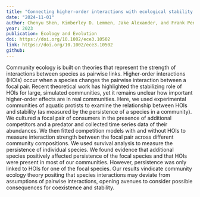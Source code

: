 ```yaml
---
title: "Connecting higher-order interactions with ecological stability in experimental aquatic food webs"
date: "2024-11-01"
author: Chenyu Shen, Kimberley D. Lemmen, Jake Alexander, and Frank Pennekamp
year: 2023
publication: Ecology and Evolution 
doi: https://doi.org/10.1002/ece3.10502
link: https://doi.org/10.1002/ece3.10502
github:
---
```


Community ecology is built on theories that represent the strength of interactions between species as pairwise links. Higher-order interactions (HOIs) occur when a species changes the pairwise interaction between a focal pair. Recent theoretical work has highlighted the stabilizing role of HOIs for large, simulated communities, yet it remains unclear how important higher-order effects are in real communities. Here, we used experimental communities of aquatic protists to examine the relationship between HOIs and stability (as measured by the persistence of a species in a community). We cultured a focal pair of consumers in the presence of additional competitors and a predator and collected time series data of their abundances. We then fitted competition models with and without HOIs to measure interaction strength between the focal pair across different community compositions. We used survival analysis to measure the persistence of individual species. We found evidence that additional species positively affected persistence of the focal species and that HOIs were present in most of our communities. However, persistence was only linked to HOIs for one of the focal species. Our results vindicate community ecology theory positing that species interactions may deviate from assumptions of pairwise interactions, opening avenues to consider possible consequences for coexistence and stability.